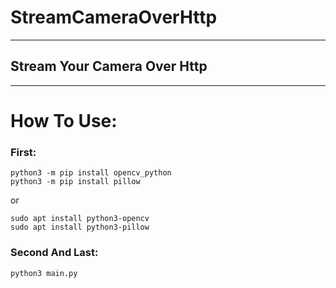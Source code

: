 # StreamCameraOverHttp
-----------------------
## Stream Your Camera Over Http
-----------------------
# How To Use:
### First:
```
python3 -m pip install opencv_python
python3 -m pip install pillow
```
or
```
sudo apt install python3-opencv
sudo apt install python3-pillow
```
### Second And Last:
```
python3 main.py
```
